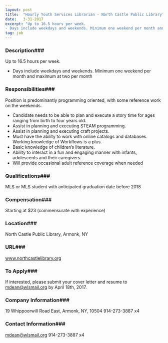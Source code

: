 ```yaml
---
layout: post
title:  "Hourly Youth Services Librarian - North Castle Public Library"
date:   3-31-2017
excerpt: "Up to 16.5 hours per week.
- Days include weekdays and weekends. Minimum one weekend per month and maximum at two per month"
tag: job
---
```


### Description###

Up to 16.5 hours per week.
- Days include weekdays and weekends. Minimum one weekend per month and maximum at two per month


### Responsibilities###

Position is predominantly programming oriented, with some reference work on the weekends.
- Candidate needs to be able to plan and execute a story time for ages ranging from birth to four years old.
- Assist in planning and executing STEAM programming.
- Assist in planning and executing craft projects.
- Must have the ability to work with online catalogs and databases. Working knowledge of Workflows is a plus.
- Basic knowledge of children’s literature.
- Ability to interact in a fun and engaging manner with infants, adolescents and their caregivers.
- Will provide occasional adult reference coverage when needed


### Qualifications###

MLS or MLS student with anticipated graduation date before 2018


### Compensation###

Starting at $23 (commensurate with experience)


### Location###

North Castle Public Library, Armonk, NY


### URL###

www.northcastlelibrary.org

### To Apply###

If interested, please submit your cover letter and resume to mdean@wlsmail.org by April 18th, 2017.


### Company Information###

19 Whippoorwill Road East, Armonk, NY, 10504  914-273-3887 x4


### Contact Information###

 mdean@wlsmail.org  914-273-3887 x4

